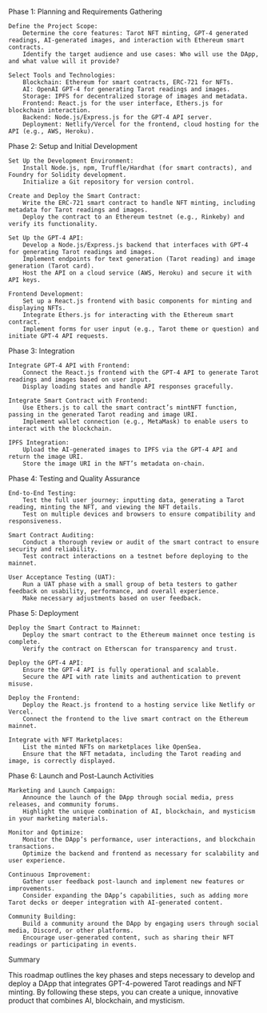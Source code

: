 Phase 1: Planning and Requirements Gathering

    Define the Project Scope:
        Determine the core features: Tarot NFT minting, GPT-4 generated readings, AI-generated images, and interaction with Ethereum smart contracts.
        Identify the target audience and use cases: Who will use the DApp, and what value will it provide?

    Select Tools and Technologies:
        Blockchain: Ethereum for smart contracts, ERC-721 for NFTs.
        AI: OpenAI GPT-4 for generating Tarot readings and images.
        Storage: IPFS for decentralized storage of images and metadata.
        Frontend: React.js for the user interface, Ethers.js for blockchain interaction.
        Backend: Node.js/Express.js for the GPT-4 API server.
        Deployment: Netlify/Vercel for the frontend, cloud hosting for the API (e.g., AWS, Heroku).

Phase 2: Setup and Initial Development

    Set Up the Development Environment:
        Install Node.js, npm, Truffle/Hardhat (for smart contracts), and Foundry for Solidity development.
        Initialize a Git repository for version control.

    Create and Deploy the Smart Contract:
        Write the ERC-721 smart contract to handle NFT minting, including metadata for Tarot readings and images.
        Deploy the contract to an Ethereum testnet (e.g., Rinkeby) and verify its functionality.

    Set Up the GPT-4 API:
        Develop a Node.js/Express.js backend that interfaces with GPT-4 for generating Tarot readings and images.
        Implement endpoints for text generation (Tarot reading) and image generation (Tarot card).
        Host the API on a cloud service (AWS, Heroku) and secure it with API keys.

    Frontend Development:
        Set up a React.js frontend with basic components for minting and displaying NFTs.
        Integrate Ethers.js for interacting with the Ethereum smart contract.
        Implement forms for user input (e.g., Tarot theme or question) and initiate GPT-4 API requests.

Phase 3: Integration

    Integrate GPT-4 API with Frontend:
        Connect the React.js frontend with the GPT-4 API to generate Tarot readings and images based on user input.
        Display loading states and handle API responses gracefully.

    Integrate Smart Contract with Frontend:
        Use Ethers.js to call the smart contract’s mintNFT function, passing in the generated Tarot reading and image URI.
        Implement wallet connection (e.g., MetaMask) to enable users to interact with the blockchain.

    IPFS Integration:
        Upload the AI-generated images to IPFS via the GPT-4 API and return the image URI.
        Store the image URI in the NFT’s metadata on-chain.

Phase 4: Testing and Quality Assurance

    End-to-End Testing:
        Test the full user journey: inputting data, generating a Tarot reading, minting the NFT, and viewing the NFT details.
        Test on multiple devices and browsers to ensure compatibility and responsiveness.

    Smart Contract Auditing:
        Conduct a thorough review or audit of the smart contract to ensure security and reliability.
        Test contract interactions on a testnet before deploying to the mainnet.

    User Acceptance Testing (UAT):
        Run a UAT phase with a small group of beta testers to gather feedback on usability, performance, and overall experience.
        Make necessary adjustments based on user feedback.

Phase 5: Deployment

    Deploy the Smart Contract to Mainnet:
        Deploy the smart contract to the Ethereum mainnet once testing is complete.
        Verify the contract on Etherscan for transparency and trust.

    Deploy the GPT-4 API:
        Ensure the GPT-4 API is fully operational and scalable.
        Secure the API with rate limits and authentication to prevent misuse.

    Deploy the Frontend:
        Deploy the React.js frontend to a hosting service like Netlify or Vercel.
        Connect the frontend to the live smart contract on the Ethereum mainnet.

    Integrate with NFT Marketplaces:
        List the minted NFTs on marketplaces like OpenSea.
        Ensure that the NFT metadata, including the Tarot reading and image, is correctly displayed.

Phase 6: Launch and Post-Launch Activities

    Marketing and Launch Campaign:
        Announce the launch of the DApp through social media, press releases, and community forums.
        Highlight the unique combination of AI, blockchain, and mysticism in your marketing materials.

    Monitor and Optimize:
        Monitor the DApp’s performance, user interactions, and blockchain transactions.
        Optimize the backend and frontend as necessary for scalability and user experience.

    Continuous Improvement:
        Gather user feedback post-launch and implement new features or improvements.
        Consider expanding the DApp’s capabilities, such as adding more Tarot decks or deeper integration with AI-generated content.

    Community Building:
        Build a community around the DApp by engaging users through social media, Discord, or other platforms.
        Encourage user-generated content, such as sharing their NFT readings or participating in events.

Summary

This roadmap outlines the key phases and steps necessary to develop and deploy a DApp that integrates GPT-4-powered Tarot readings and NFT minting. By following these steps, you can create a unique, innovative product that combines AI, blockchain, and mysticism.

